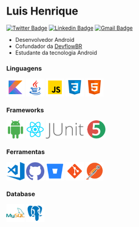 # Luis Henrique

[![Twitter Badge](https://img.shields.io/badge/-@louishenriqk-e35417?style=flat-square&labelColor=e35417&logo=twitter&logoColor=fffffe&link=https://twitter.com/LuisHen02556571)](https://twitter.com/LuisHen02556571)
[![Linkedin Badge](https://img.shields.io/badge/-Luis%20Henrique-e35417?style=flat-square&logo=Linkedin&logoColor=white&link=https://www.instagram.com/louis.henrik/)](https://www.instagram.com/louis.henrik/) 
[![Gmail Badge](https://img.shields.io/badge/-louix.sm@gmail.com-e35417?style=flat-square&logo=Gmail&logoColor=white&link=mailto:louix.sm@gmail.com)](mailto:louix.sm@gmail.com)

- Desenvolvedor Android
- Cofundador da [DevflowBR](https://www.instagram.com/devflow.br/)
- Estudante da tecnologia Android

### Linguagens
<div>
  <img 
    src="images/kotlin.svg" 
    width="48"
  >
  <img 
    src="images/java.svg" 
    width="48"
  >
  <img 
    src="images/javascript.svg" 
    width="48"
  >
  <img 
    src="images/css3.svg"
    width="48"
  >
  <img 
    src="images/html-5.svg" 
    width="48"
  >
</div>

### Frameworks
<div>
  <img 
    src="images/android.svg" 
    width="48"
  >
  <img 
    src="images/reactjs.png" 
    height="48"
  >
  <img 
    src="images/junit5.png" 
    height="48"
  >
</div>

### Ferramentas
<div>
  <img 
    src="images/vscode.png" 
    width="48"
  >
  <img 
    src="images/github.png" 
    width="48"
  >
  <img 
    src="images/bitbucket.svg" 
    width="48"
  >
  <img 
    src="images/git.svg" 
    width="48"
  >
  <img 
    src="images/postman.png" 
    width="48"
  >
</div>

### Database
<div>
  <img 
    src="images/mysql.svg" 
    width="48"
  >
  <img 
    src="images/postgresql.svg" 
    width="48"
  >
</div>
